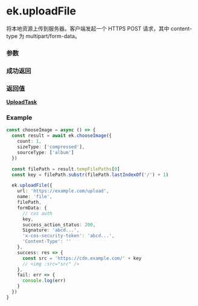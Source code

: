 # ek.uploadFile

将本地资源上传到服务器。客户端发起一个 HTTPS POST 请求，其中 content-type 为 multipart/form-data。

### 参数

<Props :data="props" options />

### 成功返回

<Results :data="results" />

### 返回值

**[UploadTask](./UploadTask.md)**

### Example

```ts
const chooseImage = async () => {
  const result = await ek.chooseImage({
    count: 1,
    sizeType: ['compressed'],
    sourceType: ['album']
  })

  const filePath = result.tempFilePaths[0]
  const key = filePath.substr(filePath.lastIndexOf('/') + 1)

  ek.uploadFile({
    url: 'https://example.com/upload',
    name: 'file',
    filePath,
    formData: {
      // cos auth
      key,
      success_action_status: 200,
      Signature: 'abcd...',
      'x-cos-security-token': 'abcd...',
      'Content-Type': ''
    },
    success: res => {
      const src = 'https://cdn.example.com/' + key
      // <img :src="src" />
    },
    fail: err => {
      console.log(err)
    }
  })
}
```

<script setup>
const props = [
    {
        name: "url", 
        type: "string",
        default: "",
        required: true, 
        desc: "服务器地址"
    },
    {
        name: "filePath", 
        type: "string",
        default: "",
        required: true, 
        desc: "要上传文件资源的路径 (本地路径)"
    },
    {
        name: "name", 
        type: "string",
        default: "",
        required: true, 
        desc: "文件对应的 key，开发者在服务端可以通过这个 key 获取文件的二进制内容"
    },
    {
        name: "header", 
        type: "Object",
        default: "",
        required: false, 
        desc: "HTTP 请求的 Header"
    },
    {
        name: "formData", 
        type: "Object",
        default: "",
        required: false, 
        desc: "HTTP 请求中其他额外的 form data"
    },
    {
        name: "timeout", 
        type: "number",
        default: "60000",
        required: false, 
        desc: "超时时间，单位为毫秒"
    }
]

const results = [
  {
    name: 'data',
    type: 'string',
    desc: "服务器返回的数据"
  },
  {
    name: 'statusCode',
    type: 'number',
    desc: "服务器返回的 HTTP 状态码"
  },
  {
    name: 'header',
    type: 'Object',
    desc: "服务器返回的 HTTP Response Header"
  }
]
</script>
